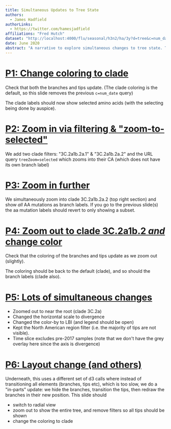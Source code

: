 ```yaml
---
title: Simultaneous Updates to Tree State
authors:
  - James Hadfield
authorLinks:
  - https://twitter.com/hamesjadfield
affiliations: "Fred Hutch"
dataset: "http://localhost:4000/flu/seasonal/h3n2/ha/3y?d=tree&c=num_date"
date: June 2020
abstract: "A narrative to explore simultaneous changes to tree state. The aim is both to reveal what's possible, and to prevent future regressions via automated testing."
---
```



# [P1: Change coloring to clade](http://localhost:4000/flu/seasonal/h3n2/ha/3y?d=tree&branchLabel=aa)

Check that both the branches and tips update. (The clade coloring is the default, so this slide removes the previous `c=num_date` query)

The clade labels should now show selected amino acids (with the selecting being done by auspice).

# [P2: Zoom in via filtering & "zoom-to-selected"](http://localhost:4000/flu/seasonal/h3n2/ha/3y?d=tree&branchLabel=aa&f_clade_membership=3C.2a1b.2a.1,3C.2a1b.2a.2&treeZoom=selected)

We add two clade filters: "3C.2a1b.2a.1" & "3C.2a1b.2a.2" and the URL query `treeZoom=selected` which zooms into their CA
(which does not have its own branch label)


# [P3: Zoom in further](http://localhost:4000/flu/seasonal/h3n2/ha/3y?d=tree&c=num_date&label=clade:3C.2a1b.2a.2&branchLabel=aa&showBranchLabels=all)

We simultaneously zoom into clade 3C.2a1b.2a.2 (top right section) and show _all_ AA mutations as branch labels.
If you go to the previous slide(s) the aa mutation labels should revert to only showing a subset.

# [P4: Zoom out to clade 3C.2a1b.2 _and_ change color](http://localhost:4000/flu/seasonal/h3n2/ha/3y?d=tree&label=clade:3C.2a1b.2)

Check that the coloring of the branches and tips update as we zoom out (slightly).

The coloring should be back to the default (clade), and so should the branch labels (clade also).

# [P5: Lots of simultaneous changes](http://localhost:4000/flu/seasonal/h3n2/ha/3y?c=lbi&d=tree&dmin=2017-01-01&f_region=North%20America&label=clade:3C.2a&m=div)
* Zoomed out to near the root (clade 3C.2a)
* Changed the horizontal scale to divergence
* Changed the color-by to LBI (and legend should be open)
* Kept the North American region filter (i.e. the majority of tips are not visible).
* Time slice excludes pre-2017 samples (note that we don't have the grey overlay here since the axis is divergence)

# [P6: Layout change (and others)](http://localhost:4000/flu/seasonal/h3n2/ha/3y?branchLabel=none&d=tree&l=radial&m=div)
Underneath, this uses a different set of d3 calls where instead of transitioning all elements (branches, tips etc), which is too slow, we do a "in-parts" update: we hide the branches, transition the tips, then redraw the branches in their new position.
This slide should
* switch to radial view
* zoom out to show the entire tree, and remove filters so all tips should be shown
* change the coloring to clade